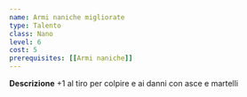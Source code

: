 ```yaml
---
name: Armi naniche migliorate
type: Talento
class: Nano
level: 6
cost: 5
prerequisites: [[Armi naniche]]
---
```


**Descrizione**
+1 al tiro per colpire e ai danni con asce e martelli